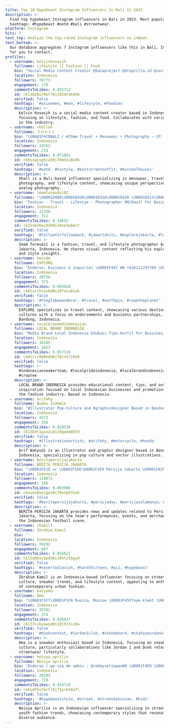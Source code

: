 ```yaml
---
title: Top 10 Hypebeast Instagram Influencers In Bali In 2023
description: >-
  Find top hypebeast Instagram influencers in Bali in 2023. Most popular
  hashtags: #hypebeast #ootd #bali #streetwear.
platform: Instagram
hits: 7
text_top: Analyze the top-rated Instagram influencers on inBeat.
text_bottom: >-
  Our database aggregates 7 Instagram influencers like this in Bali, Indonesia
  for you to contact.
profiles:
  - username: kelvinkosasih
    fullname: Lifestyle || Fashion || Food
    bio: "Social Media Content Creator @kaiaproject @dropzilla.id @castor.apparel @zaloraid code “ZLRKELVIN” 22% off \U0001F4E9Kelvinkosasih.castor@gmail.com"
    location: Indonesia
    followers: 76773
    engagement: 179
    commentsToLikes: 0.035712
    id: ck1362bo74et70i1924ro64kb
    verified: false
    hashtags: '#asianmen, #men, #lifestyle, #foodies'
    description: >-
      Kelvin Kosasih is a social media content creator based in Indonesia,
      focusing on lifestyle, fashion, and food. Collaborates with various brands
      in the industry.
  - username: vhallah
    fullname: ＶＨＡＬＬ
    bio: "\U0001F4CDBALI / #35mm Travel • Menswear • Photography — CP: RISSA +6285719526234 ✉️: vhallah@gmail.com —"
    location: Indonesia
    followers: 24762
    engagement: 214
    commentsToLikes: 0.071661
    id: ck8sxgsvghca50j78md1u8xh6
    verified: false
    hashtags: '#ootd, #hsstyle, #beststreetoutfit, #minimalhouse1'
    description: >-
      Vhall is a Bali-based influencer specializing in menswear, travel
      photography, and lifestyle content, showcasing unique perspectives through
      analog photography.
  - username: imamturmudzi02
    fullname: "\U0001D408\U0001D426\U0001D41A\U0001D426 \U0001D413\U0001D42E\U0001D42B\U0001D426\U0001D42E\U0001D41D\U0001D433\U0001D422"
    bio: "Fashion - Travel - Lifestye - Photographer DM/Email For Business Inquiry \U0001F4E9turmudii75@gmail.com \U0001F4CDJakarta \U0001F1F2\U0001F1E8"
    location: Indonesia
    followers: 22338
    engagement: 311
    commentsToLikes: 0.14655
    id: ck15sbv6xc82h0i19xe3wbmrt
    verified: false
    hashtags: '#followforfollowback, #jakartahits, #explorejakarta, #lookbookindonesia'
    description: >-
      Imam Turmudzi is a fashion, travel, and lifestyle photographer based in
      Jakarta, Indonesia. He shares visual content reflecting his explorations
      and style insights.
  - username: hens4m
    fullname: EXPLORE
    bio: "Endorse, business & inquiries \U0001F447 WA +628111297769 \U0001F4E9 infohens4m@gmail.com \U0001F4CD Base in Bandung, Indonesia \U0001F1EE\U0001F1E9"
    location: Indonesia
    followers: 39756
    engagement: 373
    commentsToLikes: 0.093928
    id: ck0tzcchrps6d0i197asu6iuh
    verified: false
    hashtags: '#theglobewanderer, #travel, #earthpix, #roamtheplanet'
    description: >-
      EXPLORE specializes in travel content, showcasing various destinations and
      cultures with a focus on endorsements and business partnerships, based in
      Bandung, Indonesia.
  - username: localbrandedindonesian
    fullname: LOCAL BRAND INDONESIA
    bio: "Media Brand Local Indonesia Edukasi-Tips-Outfit For Bussines/Paid Promote click link \U0001F447\U0001F3FB\U0001F447\U0001F3FB\U0001F447\U0001F3FB"
    location: Indonesia
    followers: 16245
    engagement: 1023
    commentsToLikes: 0.017316
    id: ck8tctr0d0ndd0j78cn57i6k0
    verified: false
    hashtags: >-
      #indonesiasneakerteam, #localprideindonesia, #localbrandindonesia,
      #croptee
    description: >-
      LOCAL BRAND INDONESIA provides educational content, tips, and outfit
      inspiration focused on local Indonesian businesses and promotions within
      the fashion industry. Based in Indonesia.
  - username: arifwhy
    fullname: Bumbu Indomie
    bio: "#Illustrator Pop-Culture and #graphicdesigner Based in Bandung, West java - Indonesia \U0001F4E9 rievwhy@gmail.com \U0001F4F1 +6285352713234 #ripcreat #arifwhy"
    location: Indonesia
    followers: 4573
    engagement: 358
    commentsToLikes: 0.028536
    id: ck13bdl1qux2u0i19gp4m087d
    verified: false
    hashtags: '#illustrationartists, #arifwhy, #motorcycle, #honda'
    description: >-
      Arif Wahyudi is an illustrator and graphic designer based in Bandung,
      Indonesia, specializing in pop culture and vector illustrations.
  - username: beritapersijajakarta
    fullname: BERITA PERSIJA JAKARTA
    bio: "\U0001F51D ✊✊ \U0001F1EE\U0001F1E9 Persija Jakarta \U0001F42F \U0001F4F0 Menyajikan Berita Seputar Persija \U0001F4E9 PP / IKLAN / SPONSOR KUIS \U0001F449 DM \U0001F449 Merchandise : @jsco.jkt"
    location: Indonesia
    followers: 110072
    engagement: 186
    commentsToLikes: 0.003906
    id: ckaoxa8yecgw10i78enp67iw5
    verified: false
    hashtags: '#beritapersijajakarta, #persijaday, #persijaselamanya, #persijajakarta'
    description: >-
      BERITA PERSIJA JAKARTA provides news and updates related to Persija
      Jakarta, focusing on the team's performances, events, and merchandise in
      the Indonesian football scene.
  - username: ikamil1
    fullname: Ibrahim Kamil
    bio: ''
    location: Indonesia
    followers: 74292
    engagement: 607
    commentsToLikes: 0.025621
    id: ck15q96sv1pd30i19htz5bgyd
    verified: false
    hashtags: '#nevertoolavish, #hardthirteen, #aj1, #hypebeast'
    description: >-
      Ibrahim Kamil is an Indonesia-based influencer focusing on streetwear
      culture, sneaker trends, and lifestyle content, appealing to enthusiasts
      of contemporary urban fashion.
  - username: katioma
    fullname: Oma
    bio: "\U0001F1F7\U0001F1FA Russia, Moscow \U0001F45FTeam klekt \U0001F45F @jordan1girls @dunksnkrs"
    location: Indonesia
    followers: 35781
    engagement: 374
    commentsToLikes: 0.026027
    id: ck137cvkyawyq0i19j9l5iibw
    verified: false
    hashtags: '#dunkcontest, #jordan1club, #skateboard, #skateyourdunks'
    description: >-
      Oma is a sneaker enthusiast based in Indonesia, focusing on sneaker
      culture, particularly collaborations like Jordan 1 and Dunk releases, and
      streetwear lifestyle.
  - username: neisya_aprilia
    fullname: Neisya aprilia
    bio: "Endorse / pp via dm admin : @robbysetiawan00 \U0001F4E9 \U0001F4CDBandung \U0001F1EE\U0001F1E9"
    location: Indonesia
    followers: 20103
    engagement: 729
    commentsToLikes: 0.014719
    id: ck6udfbitkrfl0j71prm18afl
    verified: false
    hashtags: '#hypebeaststyle, #street, #streetkekinian, #kids'
    description: >-
      Neisya Aprilia is an Indonesian influencer specializing in streetwear and
      youth fashion trends, showcasing contemporary styles that resonate with a
      diverse audience.
---
```


